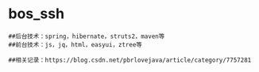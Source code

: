 # bos_ssh
	##后台技术：spring，hibernate，struts2，maven等
	##前台技术：js，jq，html，easyui，ztree等

	##相关记录：https://blog.csdn.net/pbrlovejava/article/category/7757281
	